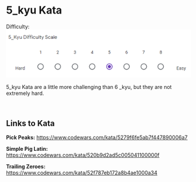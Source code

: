 # 5_kyu Kata

Difficulty: ![5_kyu_difficulty_diagram](5_kyu.PNG?raw=true)

5_kyu Kata are a little more challenging than 6 _kyu, but they are not extremely hard.

<BR>

## Links to Kata

**Pick Peaks:** https://www.codewars.com/kata/5279f6fe5ab7f447890006a7

**Simple Pig Latin:** https://www.codewars.com/kata/520b9d2ad5c005041100000f

**Trailing Zeroes:** https://www.codewars.com/kata/52f787eb172a8b4ae1000a34